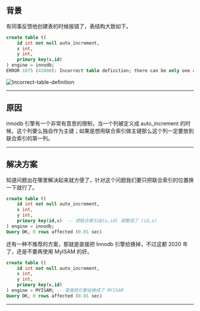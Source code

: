 ## 背景
有同事反馈他创建表的时候报错了，表结构大致如下。
```sql
create table t(
    id int not null auto_increment,
    x int,
    y int,
    primary key(x,id)
) engine = innodb;
ERROR 1075 (42000): Incorrect table definition; there can be only one auto column and it must be defined as a key
```
![Incorrect-table-definition](static/2020-12/Incorrect-table-definition.png)

---

## 原因
innodb 引擎有一个非常有意思的限制，当一个列被定义成 auto_increment 的时候，这个列要么独自作为主键；如果是想用联合索引做主键那么这个列一定要放到联合索引的第一列。

---

## 解决方案
知道问题出在哪里解决起来就方便了，针对这个问题我们要只把联合索引的位置换一下就行了。
```sql
create table t(
    id int not null auto_increment,
    x int,
    y int,
    primary key(id,x)  -- 把联合索引由(x,id) 调整成了 (id,x)
) engine = innodb;
Query OK, 0 rows affected (0.01 sec)
```
还有一种不推荐的方案，那就是直接把 Innodb 引擎给换掉，不过这都 2020 年了，还是不要再使用 MyISAM 的好。
```sql
create table t(
    id int not null auto_increment,
    x int,
    y int,
    primary key(x,id)
) engine = MYISAM; -- 直接把引擎给换成了 MYISAM 
Query OK, 0 rows affected (0.01 sec)
```

---